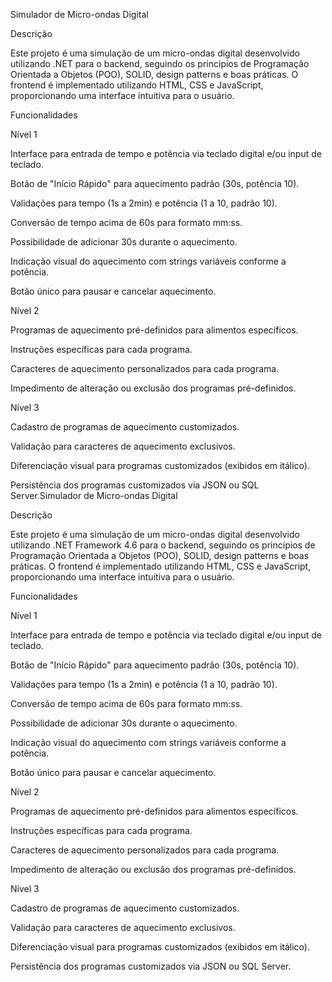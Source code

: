 Simulador de Micro-ondas Digital

Descrição

Este projeto é uma simulação de um micro-ondas digital desenvolvido utilizando .NET para o backend, seguindo os princípios de Programação Orientada a Objetos (POO), SOLID, design patterns e boas práticas. O frontend é implementado utilizando HTML, CSS e JavaScript, proporcionando uma interface intuitiva para o usuário.

Funcionalidades

Nível 1

Interface para entrada de tempo e potência via teclado digital e/ou input de teclado.

Botão de "Início Rápido" para aquecimento padrão (30s, potência 10).

Validações para tempo (1s a 2min) e potência (1 a 10, padrão 10).

Conversão de tempo acima de 60s para formato mm:ss.

Possibilidade de adicionar 30s durante o aquecimento.

Indicação visual do aquecimento com strings variáveis conforme a potência.

Botão único para pausar e cancelar aquecimento.

Nível 2

Programas de aquecimento pré-definidos para alimentos específicos.

Instruções específicas para cada programa.

Caracteres de aquecimento personalizados para cada programa.

Impedimento de alteração ou exclusão dos programas pré-definidos.

Nível 3

Cadastro de programas de aquecimento customizados.

Validação para caracteres de aquecimento exclusivos.

Diferenciação visual para programas customizados (exibidos em itálico).

Persistência dos programas customizados via JSON ou SQL Server.Simulador de Micro-ondas Digital

Descrição

Este projeto é uma simulação de um micro-ondas digital desenvolvido utilizando .NET Framework 4.6 para o backend, seguindo os princípios de Programação Orientada a Objetos (POO), SOLID, design patterns e boas práticas. O frontend é implementado utilizando HTML, CSS e JavaScript, proporcionando uma interface intuitiva para o usuário.

Funcionalidades

Nível 1

Interface para entrada de tempo e potência via teclado digital e/ou input de teclado.

Botão de "Início Rápido" para aquecimento padrão (30s, potência 10).

Validações para tempo (1s a 2min) e potência (1 a 10, padrão 10).

Conversão de tempo acima de 60s para formato mm:ss.

Possibilidade de adicionar 30s durante o aquecimento.

Indicação visual do aquecimento com strings variáveis conforme a potência.

Botão único para pausar e cancelar aquecimento.

Nível 2

Programas de aquecimento pré-definidos para alimentos específicos.

Instruções específicas para cada programa.

Caracteres de aquecimento personalizados para cada programa.

Impedimento de alteração ou exclusão dos programas pré-definidos.

Nível 3

Cadastro de programas de aquecimento customizados.

Validação para caracteres de aquecimento exclusivos.

Diferenciação visual para programas customizados (exibidos em itálico).

Persistência dos programas customizados via JSON ou SQL Server.
